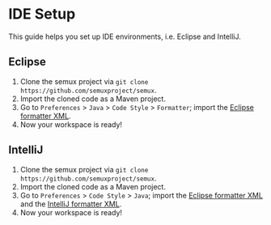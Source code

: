 # IDE Setup

This guide helps you set up IDE environments, i.e. Eclipse and IntelliJ.


## Eclipse

1. Clone the semux project via `git clone https://github.com/semuxproject/semux`.
2. Import the cloned code as a Maven project.
3. Go to `Preferences` > `Java` > `Code Style` > `Formatter`; import the [Eclipse formatter XML](https://raw.githubusercontent.com/semuxproject/semux/master/misc/formatter_eclipse.xml).
4. Now your workspace is ready!


## IntelliJ

1. Clone the semux project via `git clone https://github.com/semuxproject/semux`.
2. Import the cloned code as a Maven project.
3. Go to `Preferences` > `Code Style` > `Java`; import the [Eclipse formatter XML](https://raw.githubusercontent.com/semuxproject/semux/master/misc/formatter_eclipse.xml) and the [IntelliJ formatter XML](https://raw.githubusercontent.com/semuxproject/semux/master/misc/formatter_intellij.xml).
4. Now your workspace is ready!
